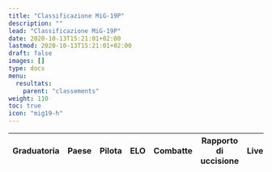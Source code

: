 ```yaml
---
title: "Classificazione MiG-19P"
description: ""
lead: "Classificazione MiG-19P"
date: 2020-10-13T15:21:01+02:00
lastmod: 2020-10-13T15:21:01+02:00
draft: false
images: []
type: docs
menu:
  resultats:
    parent: "classements"
weight: 110
toc: true
icon: "mig19-h"
---
```


<!-- Flag icons -->
<link href="https://cdnjs.cloudflare.com/ajax/libs/flag-icon-css/6.6.6/css/flag-icons.min.css" rel="stylesheet">

<div class="table-responsive">
<table
  id="table"
  data-toggle="table"
  data-search="true"
  data-data-type="text"
  data-pagination="true"
  data-page-size="25"
  data-response-handler="responseHandler"
  data-url="/data/en/elodf_1v1_classement_MiG19P_elo.json">
  <thead>
    <tr>
      <th data-field="Classement" data-sortable="true">Graduatoria</th>
      <th data-field="Country" data-sortable="true">Paese</th>
      <th data-field="Player">Pilota</th>
      <th data-field="ELO" data-sortable="true">ELO</th>
      <th data-field="Combats" data-sortable="true">Combatte</th>
      <th data-field="Kill ratio" data-sortable="true">Rapporto di uccisione</th>
      <th data-field="LVL" data-sortable="true">Livello</th>
    </tr>
  </thead>
</table>
</div>

<script>
  function responseHandler(res) {
    return JSON.parse(res)
  }
</script>
<link rel="stylesheet" href="https://unpkg.com/bootstrap-table@1.20.1/dist/bootstrap-table.min.css">
<script src="https://cdn.jsdelivr.net/npm/jquery/dist/jquery.min.js"></script>
<script src="https://unpkg.com/bootstrap-table@1.20.1/dist/bootstrap-table.min.js"></script>
